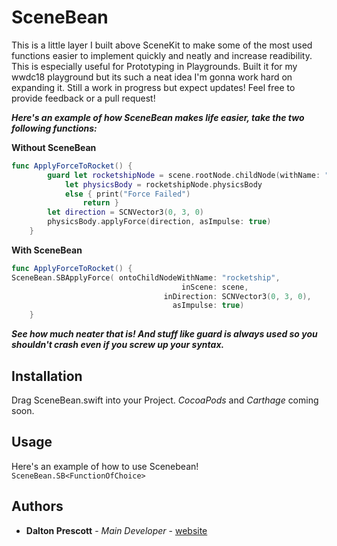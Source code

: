 # SceneBean
This is a little layer I built above SceneKit to make some of the most used functions easier to implement quickly and neatly and increase readibility. This is especially useful for Prototyping in Playgrounds. Built it for my wwdc18 playground but its such a neat idea I'm gonna work hard on expanding it. Still a work in progress but expect updates! Feel free to provide feedback or a pull request!

***Here's an example of how SceneBean makes life easier, take the two following functions:***

**Without SceneBean**
```swift
func ApplyForceToRocket() {
        guard let rocketshipNode = scene.rootNode.childNode(withName: "rocketship", recursively: false) ,
            let physicsBody = rocketshipNode.physicsBody
            else { print("Force Failed")
                return }
        let direction = SCNVector3(0, 3, 0)
        physicsBody.applyForce(direction, asImpulse: true)
    }
```
    
**With SceneBean**
```swift
func ApplyForceToRocket() {
SceneBean.SBApplyForce( ontoChildNodeWithName: "rocketship", 
                                      inScene: scene, 
                                  inDirection: SCNVector3(0, 3, 0), 
                                    asImpulse: true)
    }
```
***See how much neater that is! And stuff like guard is always used so you shouldn't crash even if you screw up your syntax.***
    
## Installation
Drag SceneBean.swift into your Project.
*CocoaPods* and *Carthage* coming soon.

## Usage
Here's an example of how to use Scenebean!
```SceneBean.SB<FunctionOfChoice>```

## Authors

* **Dalton Prescott** - *Main Developer* - [website](http://daltonprescott.com)
